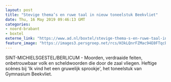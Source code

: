 ```yaml
---
layout: post
title: "Stevige thema’s en ruwe taal in nieuw toneelstuk Beekvliet"
date: Thu, 16 May 2019 09:46:13 GMT
categories: 
- noord-brabant 
- boxtel 
externe_link: "https://www.ad.nl/boxtel/stevige-thema-s-en-ruwe-taal-in-nieuw-toneelstuk-beekvliet~adc75276/"
feature_image: "https://images3.persgroep.net/rcs/H3kLQnrFZMac94E0FTqcbnyJ9uo/diocontent/148355992/_fitwidth/400/?appId=21791a8992982cd8da851550a453bd7f&quality=0.7"
---
```


SINT-MICHIELSGESTEL/BERLICUM - Moorden, verdraaide feiten, onbetrouwbaar volk en scheldwoorden die door de zaal vliegen. Heftige scènes bij 'Ik vind het een gruwelijk sprookje', het toneelstuk van Gymnasium Beekvliet.
